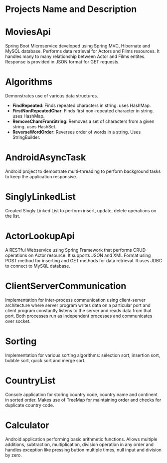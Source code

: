 # Projects Name and Description

# MoviesApi
Spring Boot Microservice developed using Spring MVC, Hibernate and MySQL database. Performs data retrieval for Actors and Films resources. It handles many to many relationship between Actor and Films entites. Response is provided in JSON format for GET requests. 
# Algorithms
Demonstrates use of various data structures.
* **FindRepeated**: Finds repeated characters in string. uses HashMap.
* **FirstNonRepeatedChar**: Finds first non-repeated character in string. uses HashMap.
* **RemoveCharsFromString**: Removes a set of characters from a given string. uses HashSet.
* **ReverseWordOrder**: Reverses order of words in a string. Uses StringBuilder.
# AndroidAsyncTask
Android project to demostrate multi-threading to perform background tasks to keep the application responsive.
# SinglyLinkedList
Created Singly Linked List to perform insert, update, delete operations on the list.
# ActorLookupApi
A RESTful Webservice using Spring Framework that performs CRUD operations on Actor resource. It supports JSON and XML Format using POST method for inserting and GET methods for data retrieval. It uses JDBC to connect to MySQL database. 
# ClientServerCommunication
Implementation for inter-process communication using client-server architecture where server program writes data on a particular port  and client program constantly listens to the server and reads data from that port. Both processes run as independent processes and communicates over socket.   
# Sorting
Implementation for various sorting algorithms: selection sort, insertion sort, bubble sort, quick sort and merge sort. 
# CountryList
Console application for storing country code, country name and continent in sorted order. Makes use of TreeMap for maintaining order and checks for duplicate country code.
# Calculator
Android application performing basic arithmetic functions. Allows multiple additions, subtraction, multiplication, division operation in any order and handles exception like pressing button multiple times, null input and division by zero.
